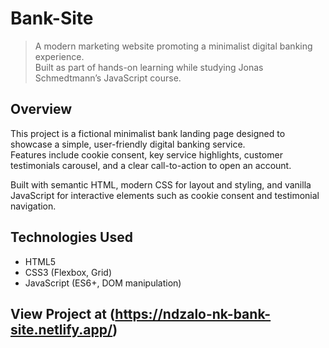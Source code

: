 # Bank-Site 

> A modern marketing website promoting a minimalist digital banking experience.  
> Built as part of hands-on learning while studying Jonas Schmedtmann’s JavaScript course.

## Overview

This project is a fictional minimalist bank landing page designed to showcase a simple, user-friendly digital banking service.  
Features include cookie consent, key service highlights, customer testimonials carousel, and a clear call-to-action to open an account.

Built with semantic HTML, modern CSS for layout and styling, and vanilla JavaScript for interactive elements such as cookie consent and testimonial navigation.

## Technologies Used

- HTML5  
- CSS3 (Flexbox, Grid)  
- JavaScript (ES6+, DOM manipulation)

## View Project at (https://ndzalo-nk-bank-site.netlify.app/)

